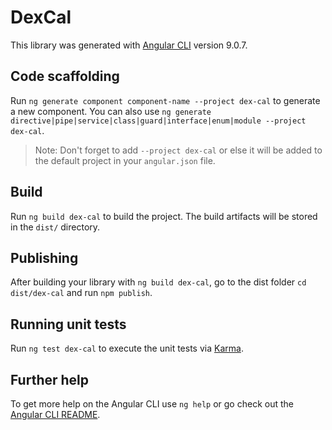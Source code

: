 # DexCal

This library was generated with [Angular CLI](https://github.com/angular/angular-cli) version 9.0.7.

## Code scaffolding

Run `ng generate component component-name --project dex-cal` to generate a new component. You can also use `ng generate directive|pipe|service|class|guard|interface|enum|module --project dex-cal`.

> Note: Don't forget to add `--project dex-cal` or else it will be added to the default project in your `angular.json` file.

## Build

Run `ng build dex-cal` to build the project. The build artifacts will be stored in the `dist/` directory.

## Publishing

After building your library with `ng build dex-cal`, go to the dist folder `cd dist/dex-cal` and run `npm publish`.

## Running unit tests

Run `ng test dex-cal` to execute the unit tests via [Karma](https://karma-runner.github.io).

## Further help

To get more help on the Angular CLI use `ng help` or go check out the [Angular CLI README](https://github.com/angular/angular-cli/blob/master/README.md).
